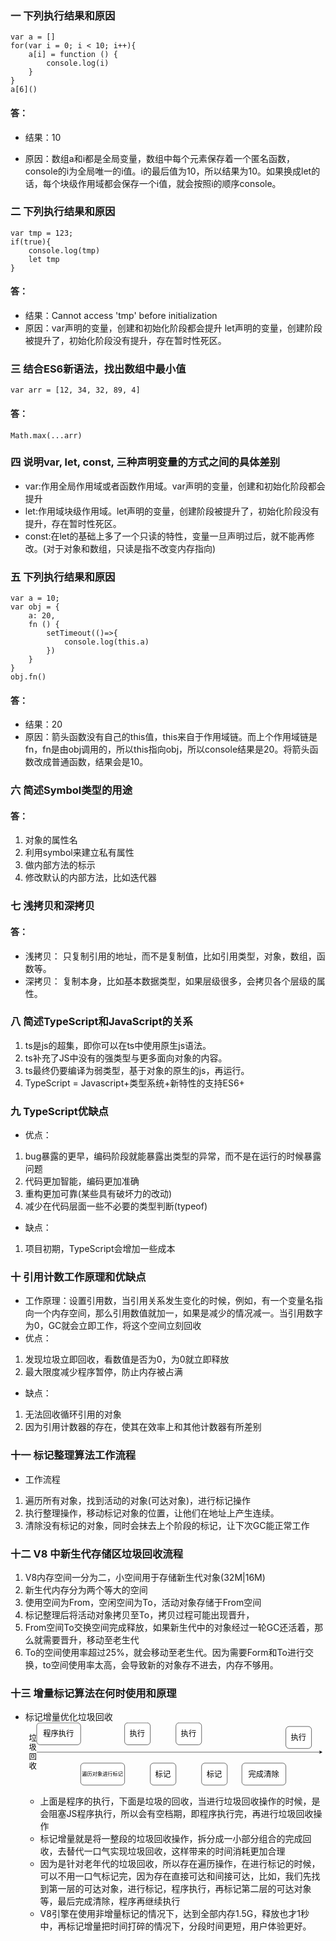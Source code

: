 ### 一 下列执行结果和原因
```
var a = []
for(var i = 0; i < 10; i++){
    a[i] = function () {
        console.log(i)
    }
}
a[6]()
```
#### 答：
- 结果：10

- 原因：数组a和i都是全局变量，数组中每个元素保存着一个匿名函数，console的i为全局唯一的i值。i的最后值为10，所以结果为10。如果换成let的话，每个块级作用域都会保存一个i值，就会按照i的顺序console。

### 二 下列执行结果和原因
```
var tmp = 123;
if(true){
    console.log(tmp)
    let tmp
}
```
#### 答：
- 结果：Cannot access 'tmp' before initialization
- 原因：var声明的变量，创建和初始化阶段都会提升
let声明的变量，创建阶段被提升了，初始化阶段没有提升，存在暂时性死区。

### 三 结合ES6新语法，找出数组中最小值
```
var arr = [12, 34, 32, 89, 4]
```
#### 答：
`Math.max(...arr)`
### 四 说明var, let, const, 三种声明变量的方式之间的具体差别
- var:作用全局作用域或者函数作用域。var声明的变量，创建和初始化阶段都会提升
- let:作用域块级作用域。let声明的变量，创建阶段被提升了，初始化阶段没有提升，存在暂时性死区。
- const:在let的基础上多了一个只读的特性，变量一旦声明过后，就不能再修改。(对于对象和数组，只读是指不改变内存指向)
### 五 下列执行结果和原因
```
var a = 10;
var obj = {
    a: 20,
    fn () {
        setTimeout(()=>{
            console.log(this.a)
        })
    }
}
obj.fn()
```
#### 答：
- 结果：20
- 原因：箭头函数没有自己的this值，this来自于作用域链。而上个作用域链是fn，fn是由obj调用的，所以this指向obj，所以console结果是20。将箭头函数改成普通函数，结果会是10。
### 六 简述Symbol类型的用途
#### 答：
1. 对象的属性名
2. 利用symbol来建立私有属性
3. 做内部方法的标示 
4. 修改默认的内部方法，比如迭代器
### 七 浅拷贝和深拷贝
#### 答：
- 浅拷贝：
只复制引用的地址，而不是复制值，比如引用类型，对象，数组，函数等。
- 深拷贝：
复制本身，比如基本数据类型，如果层级很多，会拷贝各个层级的属性。
### 八 简述TypeScript和JavaScript的关系
1. ts是js的超集，即你可以在ts中使用原生js语法。
2. ts补充了JS中没有的强类型与更多面向对象的内容。
3. ts最终仍要编译为弱类型，基于对象的原生的js，再运行。
4. TypeScript = Javascript+类型系统+新特性的支持ES6+
### 九 TypeScript优缺点
- 优点：
1. bug暴露的更早，编码阶段就能暴露出类型的异常，而不是在运行的时候暴露问题
2. 代码更加智能，编码更加准确
3. 重构更加可靠(某些具有破坏力的改动)
4. 减少在代码层面一些不必要的类型判断(typeof)

- 缺点：

1. 项目初期，TypeScript会增加一些成本
### 十 引用计数工作原理和优缺点
- 工作原理：设置引用数，当引用关系发生变化的时候，例如，有一个变量名指向一个内存空间，那么引用数值就加一，如果是减少的情况减一。当引用数字为0，GC就会立即工作，将这个空间立刻回收
- 优点：
1. 发现垃圾立即回收，看数值是否为0，为0就立即释放
2. 最大限度减少程序暂停，防止内存被占满
- 缺点：
1. 无法回收循环引用的对象
2. 因为引用计数器的存在，使其在效率上和其他计数器有所差别
### 十一 标记整理算法工作流程
- 工作流程
1. 遍历所有对象，找到活动的对象(可达对象)，进行标记操作
2. 执行整理操作，移动标记对象的位置，让他们在地址上产生连续。
3. 清除没有标记的对象，同时会抹去上个阶段的标记，让下次GC能正常工作
### 十二 V8 中新生代存储区垃圾回收流程
1. V8内存空间一分为二，小空间用于存储新生代对象(32M|16M)
2. 新生代内存分为两个等大的空间
3. 使用空间为From，空闲空间为To，活动对象存储于From空间
4. 标记整理后将活动对象拷贝至To，拷贝过程可能出现晋升，
5. From空间To交换空间完成释放，如果新生代中的对象经过一轮GC还活着，那么就需要晋升，移动至老生代
6. To的空间使用率超过25%，就会移动至老生代。因为需要Form和To进行交换，to空间使用率太高，会导致新的对象存不进去，内存不够用。

### 十三 增量标记算法在何时使用和原理

- 标记增量优化垃圾回收
<svg xmlns="http://www.w3.org/2000/svg" xmlns:xlink="http://www.w3.org/1999/xlink" version="1.1" width="819px" viewBox="-0.5 -0.5 819 171" content="&lt;mxfile host=&quot;e65d3a10-4f4c-4620-aa5d-4af15e94452d&quot; modified=&quot;2020-11-15T15:56:07.362Z&quot; agent=&quot;5.0 (Macintosh; Intel Mac OS X 10_15_6) AppleWebKit/537.36 (KHTML, like Gecko) Code/1.51.0 Chrome/83.0.4103.122 Electron/9.3.3 Safari/537.36&quot; version=&quot;13.6.5&quot; etag=&quot;vrHi4RVIEKvapFE6tlW_&quot;&gt;&lt;diagram id=&quot;eRQsvwLWjOItZQGmFMB6&quot; name=&quot;Page-1&quot;&gt;&lt;mxGraphModel dx=&quot;1508&quot; dy=&quot;680&quot; grid=&quot;1&quot; gridSize=&quot;10&quot; guides=&quot;1&quot; tooltips=&quot;1&quot; connect=&quot;1&quot; arrows=&quot;1&quot; fold=&quot;1&quot; page=&quot;1&quot; pageScale=&quot;1&quot; pageWidth=&quot;827&quot; pageHeight=&quot;1169&quot; math=&quot;0&quot; shadow=&quot;0&quot;&gt;&lt;root&gt;&lt;mxCell id=&quot;0&quot;/&gt;&lt;mxCell id=&quot;1&quot; parent=&quot;0&quot;/&gt;&lt;mxCell id=&quot;45&quot; value=&quot;&quot; style=&quot;endArrow=classic;html=1;&quot; edge=&quot;1&quot; parent=&quot;1&quot;&gt;&lt;mxGeometry width=&quot;50&quot; height=&quot;50&quot; relative=&quot;1&quot; as=&quot;geometry&quot;&gt;&lt;mxPoint x=&quot;20&quot; y=&quot;360&quot; as=&quot;sourcePoint&quot;/&gt;&lt;mxPoint x=&quot;800&quot; y=&quot;360&quot; as=&quot;targetPoint&quot;/&gt;&lt;/mxGeometry&gt;&lt;/mxCell&gt;&lt;mxCell id=&quot;46&quot; value=&quot;&amp;lt;font style=&amp;quot;font-size: 21px&amp;quot;&amp;gt;垃圾回收&amp;lt;/font&amp;gt;&quot; style=&quot;text;html=1;strokeColor=none;fillColor=none;align=center;verticalAlign=middle;whiteSpace=wrap;rounded=0;&quot; vertex=&quot;1&quot; parent=&quot;1&quot;&gt;&lt;mxGeometry x=&quot;-10&quot; y=&quot;350&quot; width=&quot;40&quot; height=&quot;20&quot; as=&quot;geometry&quot;/&gt;&lt;/mxCell&gt;&lt;mxCell id=&quot;53&quot; value=&quot;&amp;lt;font style=&amp;quot;font-size: 21px&amp;quot;&amp;gt;程序执行&amp;lt;/font&amp;gt;&quot; style=&quot;rounded=1;whiteSpace=wrap;html=1;&quot; vertex=&quot;1&quot; parent=&quot;1&quot;&gt;&lt;mxGeometry x=&quot;20&quot; y=&quot;280&quot; width=&quot;120&quot; height=&quot;60&quot; as=&quot;geometry&quot;/&gt;&lt;/mxCell&gt;&lt;mxCell id=&quot;54&quot; value=&quot;&amp;lt;font style=&amp;quot;font-size: 14px&amp;quot;&amp;gt;遍历对象进行标记&amp;lt;/font&amp;gt;&quot; style=&quot;rounded=1;whiteSpace=wrap;html=1;&quot; vertex=&quot;1&quot; parent=&quot;1&quot;&gt;&lt;mxGeometry x=&quot;140&quot; y=&quot;390&quot; width=&quot;120&quot; height=&quot;60&quot; as=&quot;geometry&quot;/&gt;&lt;/mxCell&gt;&lt;mxCell id=&quot;55&quot; value=&quot;&amp;lt;font style=&amp;quot;font-size: 21px&amp;quot;&amp;gt;执行&amp;lt;/font&amp;gt;&quot; style=&quot;rounded=1;whiteSpace=wrap;html=1;&quot; vertex=&quot;1&quot; parent=&quot;1&quot;&gt;&lt;mxGeometry x=&quot;260&quot; y=&quot;280&quot; width=&quot;70&quot; height=&quot;60&quot; as=&quot;geometry&quot;/&gt;&lt;/mxCell&gt;&lt;mxCell id=&quot;56&quot; value=&quot;&amp;lt;span style=&amp;quot;font-size: 21px&amp;quot;&amp;gt;标记&amp;lt;/span&amp;gt;&quot; style=&quot;rounded=1;whiteSpace=wrap;html=1;&quot; vertex=&quot;1&quot; parent=&quot;1&quot;&gt;&lt;mxGeometry x=&quot;330&quot; y=&quot;390&quot; width=&quot;70&quot; height=&quot;60&quot; as=&quot;geometry&quot;/&gt;&lt;/mxCell&gt;&lt;mxCell id=&quot;57&quot; value=&quot;&amp;lt;font style=&amp;quot;font-size: 21px&amp;quot;&amp;gt;执行&amp;lt;/font&amp;gt;&quot; style=&quot;rounded=1;whiteSpace=wrap;html=1;&quot; vertex=&quot;1&quot; parent=&quot;1&quot;&gt;&lt;mxGeometry x=&quot;400&quot; y=&quot;280&quot; width=&quot;70&quot; height=&quot;60&quot; as=&quot;geometry&quot;/&gt;&lt;/mxCell&gt;&lt;mxCell id=&quot;58&quot; value=&quot;&amp;lt;span style=&amp;quot;font-size: 21px&amp;quot;&amp;gt;标记&amp;lt;/span&amp;gt;&quot; style=&quot;rounded=1;whiteSpace=wrap;html=1;&quot; vertex=&quot;1&quot; parent=&quot;1&quot;&gt;&lt;mxGeometry x=&quot;470&quot; y=&quot;390&quot; width=&quot;70&quot; height=&quot;60&quot; as=&quot;geometry&quot;/&gt;&lt;/mxCell&gt;&lt;mxCell id=&quot;59&quot; value=&quot;&amp;lt;span style=&amp;quot;font-size: 21px&amp;quot;&amp;gt;完成清除&amp;lt;/span&amp;gt;&quot; style=&quot;rounded=1;whiteSpace=wrap;html=1;&quot; vertex=&quot;1&quot; parent=&quot;1&quot;&gt;&lt;mxGeometry x=&quot;580&quot; y=&quot;390&quot; width=&quot;120&quot; height=&quot;60&quot; as=&quot;geometry&quot;/&gt;&lt;/mxCell&gt;&lt;mxCell id=&quot;60&quot; value=&quot;&amp;lt;font style=&amp;quot;font-size: 21px&amp;quot;&amp;gt;执行&amp;lt;/font&amp;gt;&quot; style=&quot;rounded=1;whiteSpace=wrap;html=1;&quot; vertex=&quot;1&quot; parent=&quot;1&quot;&gt;&lt;mxGeometry x=&quot;700&quot; y=&quot;290&quot; width=&quot;70&quot; height=&quot;60&quot; as=&quot;geometry&quot;/&gt;&lt;/mxCell&gt;&lt;/root&gt;&lt;/mxGraphModel&gt;&lt;/diagram&gt;&lt;/mxfile&gt;" onclick="(function(svg){var src=window.event.target||window.event.srcElement;while (src!=null&amp;&amp;src.nodeName.toLowerCase()!='a'){src=src.parentNode;}if(src==null){if(svg.wnd!=null&amp;&amp;!svg.wnd.closed){svg.wnd.focus();}else{var r=function(evt){if(evt.data=='ready'&amp;&amp;evt.source==svg.wnd){svg.wnd.postMessage(decodeURIComponent(svg.getAttribute('content')),'*');window.removeEventListener('message',r);}};window.addEventListener('message',r);svg.wnd=window.open('https://viewer.diagrams.net/?client=1&amp;edit=_blank');}}})(this);" style="cursor:pointer;max-width:100%;max-height:171px;"><defs/><g><path d="M 30 80 L 803.63 80" fill="none" stroke="#000000" stroke-miterlimit="10" pointer-events="stroke"/><path d="M 808.88 80 L 801.88 83.5 L 803.63 80 L 801.88 76.5 Z" fill="#000000" stroke="#000000" stroke-miterlimit="10" pointer-events="all"/><rect x="0" y="70" width="40" height="20" fill="none" stroke="none" pointer-events="all"/><g transform="translate(-0.5 -0.5)"><switch><foreignObject style="overflow: visible; text-align: left;" pointer-events="none" width="100%" height="100%" requiredFeatures="http://www.w3.org/TR/SVG11/feature#Extensibility"><div xmlns="http://www.w3.org/1999/xhtml" style="display: flex; align-items: unsafe center; justify-content: unsafe center; width: 38px; height: 1px; padding-top: 80px; margin-left: 1px;"><div style="box-sizing: border-box; font-size: 0; text-align: center; "><div style="display: inline-block; font-size: 12px; font-family: Helvetica; color: #000000; line-height: 1.2; pointer-events: all; white-space: normal; word-wrap: normal; "><font style="font-size: 21px">垃圾回收</font></div></div></div></foreignObject><text x="20" y="84" fill="#000000" font-family="Helvetica" font-size="12px" text-anchor="middle">垃圾回收</text></switch></g><rect x="30" y="0" width="120" height="60" rx="9" ry="9" fill="#ffffff" stroke="#000000" pointer-events="all"/><g transform="translate(-0.5 -0.5)"><switch><foreignObject style="overflow: visible; text-align: left;" pointer-events="none" width="100%" height="100%" requiredFeatures="http://www.w3.org/TR/SVG11/feature#Extensibility"><div xmlns="http://www.w3.org/1999/xhtml" style="display: flex; align-items: unsafe center; justify-content: unsafe center; width: 118px; height: 1px; padding-top: 30px; margin-left: 31px;"><div style="box-sizing: border-box; font-size: 0; text-align: center; "><div style="display: inline-block; font-size: 12px; font-family: Helvetica; color: #000000; line-height: 1.2; pointer-events: all; white-space: normal; word-wrap: normal; "><font style="font-size: 21px">程序执行</font></div></div></div></foreignObject><text x="90" y="34" fill="#000000" font-family="Helvetica" font-size="12px" text-anchor="middle">程序执行</text></switch></g><rect x="150" y="110" width="120" height="60" rx="9" ry="9" fill="#ffffff" stroke="#000000" pointer-events="all"/><g transform="translate(-0.5 -0.5)"><switch><foreignObject style="overflow: visible; text-align: left;" pointer-events="none" width="100%" height="100%" requiredFeatures="http://www.w3.org/TR/SVG11/feature#Extensibility"><div xmlns="http://www.w3.org/1999/xhtml" style="display: flex; align-items: unsafe center; justify-content: unsafe center; width: 118px; height: 1px; padding-top: 140px; margin-left: 151px;"><div style="box-sizing: border-box; font-size: 0; text-align: center; "><div style="display: inline-block; font-size: 12px; font-family: Helvetica; color: #000000; line-height: 1.2; pointer-events: all; white-space: normal; word-wrap: normal; "><font style="font-size: 14px">遍历对象进行标记</font></div></div></div></foreignObject><text x="210" y="144" fill="#000000" font-family="Helvetica" font-size="12px" text-anchor="middle">遍历对象进行标记</text></switch></g><rect x="270" y="0" width="70" height="60" rx="9" ry="9" fill="#ffffff" stroke="#000000" pointer-events="all"/><g transform="translate(-0.5 -0.5)"><switch><foreignObject style="overflow: visible; text-align: left;" pointer-events="none" width="100%" height="100%" requiredFeatures="http://www.w3.org/TR/SVG11/feature#Extensibility"><div xmlns="http://www.w3.org/1999/xhtml" style="display: flex; align-items: unsafe center; justify-content: unsafe center; width: 68px; height: 1px; padding-top: 30px; margin-left: 271px;"><div style="box-sizing: border-box; font-size: 0; text-align: center; "><div style="display: inline-block; font-size: 12px; font-family: Helvetica; color: #000000; line-height: 1.2; pointer-events: all; white-space: normal; word-wrap: normal; "><font style="font-size: 21px">执行</font></div></div></div></foreignObject><text x="305" y="34" fill="#000000" font-family="Helvetica" font-size="12px" text-anchor="middle">执行</text></switch></g><rect x="340" y="110" width="70" height="60" rx="9" ry="9" fill="#ffffff" stroke="#000000" pointer-events="all"/><g transform="translate(-0.5 -0.5)"><switch><foreignObject style="overflow: visible; text-align: left;" pointer-events="none" width="100%" height="100%" requiredFeatures="http://www.w3.org/TR/SVG11/feature#Extensibility"><div xmlns="http://www.w3.org/1999/xhtml" style="display: flex; align-items: unsafe center; justify-content: unsafe center; width: 68px; height: 1px; padding-top: 140px; margin-left: 341px;"><div style="box-sizing: border-box; font-size: 0; text-align: center; "><div style="display: inline-block; font-size: 12px; font-family: Helvetica; color: #000000; line-height: 1.2; pointer-events: all; white-space: normal; word-wrap: normal; "><span style="font-size: 21px">标记</span></div></div></div></foreignObject><text x="375" y="144" fill="#000000" font-family="Helvetica" font-size="12px" text-anchor="middle">标记</text></switch></g><rect x="410" y="0" width="70" height="60" rx="9" ry="9" fill="#ffffff" stroke="#000000" pointer-events="all"/><g transform="translate(-0.5 -0.5)"><switch><foreignObject style="overflow: visible; text-align: left;" pointer-events="none" width="100%" height="100%" requiredFeatures="http://www.w3.org/TR/SVG11/feature#Extensibility"><div xmlns="http://www.w3.org/1999/xhtml" style="display: flex; align-items: unsafe center; justify-content: unsafe center; width: 68px; height: 1px; padding-top: 30px; margin-left: 411px;"><div style="box-sizing: border-box; font-size: 0; text-align: center; "><div style="display: inline-block; font-size: 12px; font-family: Helvetica; color: #000000; line-height: 1.2; pointer-events: all; white-space: normal; word-wrap: normal; "><font style="font-size: 21px">执行</font></div></div></div></foreignObject><text x="445" y="34" fill="#000000" font-family="Helvetica" font-size="12px" text-anchor="middle">执行</text></switch></g><rect x="480" y="110" width="70" height="60" rx="9" ry="9" fill="#ffffff" stroke="#000000" pointer-events="all"/><g transform="translate(-0.5 -0.5)"><switch><foreignObject style="overflow: visible; text-align: left;" pointer-events="none" width="100%" height="100%" requiredFeatures="http://www.w3.org/TR/SVG11/feature#Extensibility"><div xmlns="http://www.w3.org/1999/xhtml" style="display: flex; align-items: unsafe center; justify-content: unsafe center; width: 68px; height: 1px; padding-top: 140px; margin-left: 481px;"><div style="box-sizing: border-box; font-size: 0; text-align: center; "><div style="display: inline-block; font-size: 12px; font-family: Helvetica; color: #000000; line-height: 1.2; pointer-events: all; white-space: normal; word-wrap: normal; "><span style="font-size: 21px">标记</span></div></div></div></foreignObject><text x="515" y="144" fill="#000000" font-family="Helvetica" font-size="12px" text-anchor="middle">标记</text></switch></g><rect x="590" y="110" width="120" height="60" rx="9" ry="9" fill="#ffffff" stroke="#000000" pointer-events="all"/><g transform="translate(-0.5 -0.5)"><switch><foreignObject style="overflow: visible; text-align: left;" pointer-events="none" width="100%" height="100%" requiredFeatures="http://www.w3.org/TR/SVG11/feature#Extensibility"><div xmlns="http://www.w3.org/1999/xhtml" style="display: flex; align-items: unsafe center; justify-content: unsafe center; width: 118px; height: 1px; padding-top: 140px; margin-left: 591px;"><div style="box-sizing: border-box; font-size: 0; text-align: center; "><div style="display: inline-block; font-size: 12px; font-family: Helvetica; color: #000000; line-height: 1.2; pointer-events: all; white-space: normal; word-wrap: normal; "><span style="font-size: 21px">完成清除</span></div></div></div></foreignObject><text x="650" y="144" fill="#000000" font-family="Helvetica" font-size="12px" text-anchor="middle">完成清除</text></switch></g><rect x="710" y="10" width="70" height="60" rx="9" ry="9" fill="#ffffff" stroke="#000000" pointer-events="all"/><g transform="translate(-0.5 -0.5)"><switch><foreignObject style="overflow: visible; text-align: left;" pointer-events="none" width="100%" height="100%" requiredFeatures="http://www.w3.org/TR/SVG11/feature#Extensibility"><div xmlns="http://www.w3.org/1999/xhtml" style="display: flex; align-items: unsafe center; justify-content: unsafe center; width: 68px; height: 1px; padding-top: 40px; margin-left: 711px;"><div style="box-sizing: border-box; font-size: 0; text-align: center; "><div style="display: inline-block; font-size: 12px; font-family: Helvetica; color: #000000; line-height: 1.2; pointer-events: all; white-space: normal; word-wrap: normal; "><font style="font-size: 21px">执行</font></div></div></div></foreignObject><text x="745" y="44" fill="#000000" font-family="Helvetica" font-size="12px" text-anchor="middle">执行</text></switch></g></g><switch><g requiredFeatures="http://www.w3.org/TR/SVG11/feature#Extensibility"/><a transform="translate(0,-5)" xlink:href="https://desk.draw.io/support/solutions/articles/16000042487" target="_blank"><text text-anchor="middle" font-size="10px" x="50%" y="100%">Viewer does not support full SVG 1.1</text></a></switch></svg>

  - 上面是程序的执行，下面是垃圾的回收，当进行垃圾回收操作的时候，是会阻塞JS程序执行，所以会有空档期，即程序执行完，再进行垃圾回收操作
  - 标记增量就是将一整段的垃圾回收操作，拆分成一小部分组合的完成回收，去替代一口气实现垃圾回收，这样带来的时间消耗更加合理
  - 因为是针对老年代的垃圾回收，所以存在遍历操作，在进行标记的时候，可以不用一口气标记完，因为存在直接可达和间接可达，比如，我们先找到第一层的可达对象，进行标记，程序执行，再标记第二层的可达对象等，最后完成清除，程序再继续执行
  - V8引擎在使用非增量标记的情况下，达到全部内存1.5G，释放也才1秒中，再标记增量把时间打碎的情况下，分段时间更短，用户体验更好。
